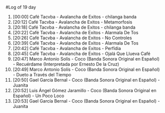 #Log of 19 day

1. [00:00] Café Tacvba - Avalancha de Exitos - chilanga banda
1. [20:12] Café Tacvba - Avalancha de Exitos - Metamorfosis
1. [20:18] Café Tacvba - Avalancha de Exitos - chilanga banda
1. [20:22] Café Tacvba - Avalancha de Exitos - Alarmala De Tos
1. [20:26] Café Tacvba - Avalancha de Exitos - No Controles
1. [20:39] Café Tacvba - Avalancha de Exitos - Alarmala De Tos
1. [20:42] Café Tacvba - Avalancha de Exitos - Perfídia
1. [20:45] Café Tacvba - Avalancha de Exitos - Ojalá Que Llueva Café
1. [20:47] Marco Antonio Solís - Coco (Banda Sonora Original en Español) - Recuérdame (Interpretada por Ernesto De la Cruz)
1. [20:49] Marco Antonio Solís - Coco (Banda Sonora Original en Español) - Dueto a Través del Tiempo
1. [20:50] Gael García Bernal - Coco (Banda Sonora Original en Español) - Juanita
1. [20:52] Luis Ángel Gómez Jaramillo - Coco (Banda Sonora Original en Español) - Un Poco Loco
1. [20:53] Gael García Bernal - Coco (Banda Sonora Original en Español) - Juanita
